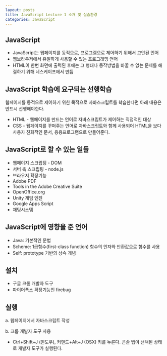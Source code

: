 ```yaml
---
layout: posts
title: JavaScript Lecture 1 소개 및 실습환경
categories: JavaScript
---
```


## JavaScript

- JavaScript는 웹페이지를 동적으로, 프로그램으로 제어하기 위해서 고안된 언어
- 웹브라우저에서 유일하게 사용할 수 있는 프로그래밍 언어
- HTML이 한번 화면에 출력된 후에는 그 형태나 동작방법을 바꿀 수 없는 문제를 해결하기 위해 네스케이프에서 만듬



## JavaScript 학습에 요구되는 선행학습

웹페이지를 동적으로 제어하기 위한 목적으로 자바스크립트를 학습한다면 아래 내용은 반드시 선행해야한다.

- HTML - 웹페이지를 만드는 언어로 자바스크립트가 제어하는 직접적인 대상
- CSS - 웹페이지를 꾸며주는 언어로 자바스크립트와 함께 사용되어 HTML을 보다 사용자 친화적인 문서, 응용프로그램으로 만들어준다.



## JavaScript로 할 수 있는 일들

- 웹페이지 스크립팅 - DOM
- 서버 측 스크립팅 - node.js
- 브라우저 확장기능
- Adobe PDF
- Tools in the Adobe Creative Suite
- OpenOffice.org
- Unity 게임 엔진
- Google Apps Script
- 채팅시스템



## JavaScript에 영향을 준 언어

- Java: 기본적인 문법
- Scheme: 1급함수(first-class function) 함수의 인자와 반환값으로 함수를 사용
- Self: prototype 기반의 상속 개념



## 설치

- 구글 크롬 개발자 도구
- 파이어폭스 확장기능인 firebug



## 실행

a. 웹페이지에서 자바스크립트 작성

b. 크롬 개발자 도구 사용

- Ctrl+Shift+J (윈도우), 커맨드+Alt+J (OSX) 키를 누른다. 콘솔 탭이 선택된 상태로 개발자 도구가 실행된다.